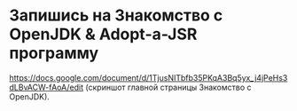# Запишись на Знакомство с OpenJDK & Adopt-a-JSR программу

https://docs.google.com/document/d/1TjusNITbfb35PKqA3Bq5yx_j4jPeHs3dLBvACW-fAoA/edit (скриншот главной страницы Знакомство с OpenJDK).
